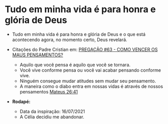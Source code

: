 <!-- markdownlint-disable-next-line -->
<div class="topnav" id="myTopnav"><div w3-include-html="/menu.inc"></div></div>
<!-- markdownlint-disable-next-line -->
<span id="topo"><span>

# Tudo em minha vida é para honra e glória de Deus

- Tudo em minha vida é para honra e glória de Deus e o que está acontecendo agora, no momento certo, Deus revelará.

- Citações do Padre Cristian em: [PREGAÇÃO #63 - COMO VENCER OS MAUS PENSAMENTOS?](https://www.youtube.com/watch?v=J7nDQ84S8x0)
  - Aquilo que você pensa é aquilo que você se tornara.  
  - Você vive conforme pensa ou você vai acabar pensando conforme vive.
  - Ninguém consegue mudar atitudes sem mudar seu pensamento.
  - A maneira como o diabo entra em nossas vidas é através de nossos pensamentos [Mateus 26:41](https://www.bibliaon.com/versiculo/mateus_26_41/)

- **Rodapé:**
  - Data da inspiração: 16/07/2021  
  - A Célia decidiu me abandonar.

<!-- markdownlint-disable-next-line -->
<script>  includeHTML(); </script>